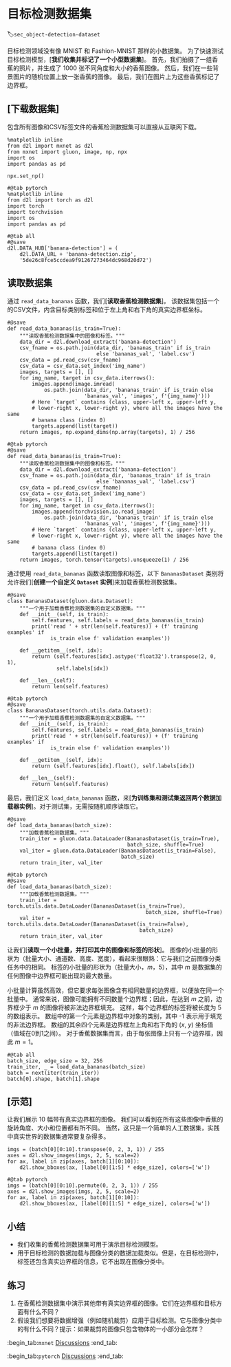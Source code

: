 # 目标检测数据集
:label:`sec_object-detection-dataset`

目标检测领域没有像 MNIST 和 Fashion-MNIST 那样的小数据集。
为了快速测试目标检测模型，[**我们收集并标记了一个小型数据集**]。
首先，我们拍摄了一组香蕉的照片，并生成了 1000 张不同角度和大小的香蕉图像。
然后，我们在一些背景图片的随机位置上放一张香蕉的图像。
最后，我们在图片上为这些香蕉标记了边界框。 

## [**下载数据集**]

包含所有图像和CSV标签文件的香蕉检测数据集可以直接从互联网下载。

```{.python .input}
%matplotlib inline
from d2l import mxnet as d2l
from mxnet import gluon, image, np, npx
import os
import pandas as pd

npx.set_np()
```

```{.python .input}
#@tab pytorch
%matplotlib inline
from d2l import torch as d2l
import torch
import torchvision
import os
import pandas as pd
```

```{.python .input}
#@tab all
#@save
d2l.DATA_HUB['banana-detection'] = (
    d2l.DATA_URL + 'banana-detection.zip',
    '5de26c8fce5ccdea9f91267273464dc968d20d72')
```

## 读取数据集

通过 `read_data_bananas` 函数，我们[**读取香蕉检测数据集**]。
该数据集包括一个的CSV文件，内含目标类别标签和位于左上角和右下角的真实边界框坐标。

```{.python .input}
#@save
def read_data_bananas(is_train=True):
    """读取香蕉检测数据集中的图像和标签。"""
    data_dir = d2l.download_extract('banana-detection')
    csv_fname = os.path.join(data_dir, 'bananas_train' if is_train
                             else 'bananas_val', 'label.csv')
    csv_data = pd.read_csv(csv_fname)
    csv_data = csv_data.set_index('img_name')
    images, targets = [], []
    for img_name, target in csv_data.iterrows():
        images.append(image.imread(
            os.path.join(data_dir, 'bananas_train' if is_train else
                         'bananas_val', 'images', f'{img_name}')))
        # Here `target` contains (class, upper-left x, upper-left y,
        # lower-right x, lower-right y), where all the images have the same
        # banana class (index 0)
        targets.append(list(target))
    return images, np.expand_dims(np.array(targets), 1) / 256
```

```{.python .input}
#@tab pytorch
#@save
def read_data_bananas(is_train=True):
    """读取香蕉检测数据集中的图像和标签。"""
    data_dir = d2l.download_extract('banana-detection')
    csv_fname = os.path.join(data_dir, 'bananas_train' if is_train
                             else 'bananas_val', 'label.csv')
    csv_data = pd.read_csv(csv_fname)
    csv_data = csv_data.set_index('img_name')
    images, targets = [], []
    for img_name, target in csv_data.iterrows():
        images.append(torchvision.io.read_image(
            os.path.join(data_dir, 'bananas_train' if is_train else
                         'bananas_val', 'images', f'{img_name}')))
        # Here `target` contains (class, upper-left x, upper-left y,
        # lower-right x, lower-right y), where all the images have the same
        # banana class (index 0)
        targets.append(list(target))
    return images, torch.tensor(targets).unsqueeze(1) / 256
```

通过使用 `read_data_bananas` 函数读取图像和标签，以下 `BananasDataset` 类别将允许我们[**创建一个自定义 `Dataset` 实例**]来加载香蕉检测数据集。

```{.python .input}
#@save
class BananasDataset(gluon.data.Dataset):
    """一个用于加载香蕉检测数据集的自定义数据集。"""
    def __init__(self, is_train):
        self.features, self.labels = read_data_bananas(is_train)
        print('read ' + str(len(self.features)) + (f' training examples' if
              is_train else f' validation examples'))

    def __getitem__(self, idx):
        return (self.features[idx].astype('float32').transpose(2, 0, 1),
                self.labels[idx])

    def __len__(self):
        return len(self.features)
```

```{.python .input}
#@tab pytorch
#@save
class BananasDataset(torch.utils.data.Dataset):
    """一个用于加载香蕉检测数据集的自定义数据集。"""
    def __init__(self, is_train):
        self.features, self.labels = read_data_bananas(is_train)
        print('read ' + str(len(self.features)) + (f' training examples' if
              is_train else f' validation examples'))

    def __getitem__(self, idx):
        return (self.features[idx].float(), self.labels[idx])

    def __len__(self):
        return len(self.features)
```

最后，我们定义 `load_data_bananas` 函数，来[**为训练集和测试集返回两个数据加载器实例**]。对于测试集，无需按随机顺序读取它。

```{.python .input}
#@save
def load_data_bananas(batch_size):
    """加载香蕉检测数据集。"""
    train_iter = gluon.data.DataLoader(BananasDataset(is_train=True),
                                       batch_size, shuffle=True)
    val_iter = gluon.data.DataLoader(BananasDataset(is_train=False),
                                     batch_size)
    return train_iter, val_iter
```

```{.python .input}
#@tab pytorch
#@save
def load_data_bananas(batch_size):
    """加载香蕉检测数据集。"""
    train_iter = torch.utils.data.DataLoader(BananasDataset(is_train=True),
                                             batch_size, shuffle=True)
    val_iter = torch.utils.data.DataLoader(BananasDataset(is_train=False),
                                           batch_size)
    return train_iter, val_iter
```

让我们[**读取一个小批量，并打印其中的图像和标签的形状**]。
图像的小批量的形状为（批量大小、通道数、高度、宽度），看起来很眼熟：它与我们之前图像分类任务中的相同。
标签的小批量的形状为（批量大小，$m$，5），其中 $m$ 是数据集的任何图像中边界框可能出现的最大数量。 

小批量计算虽然高效，但它要求每张图像含有相同数量的边界框，以便放在同一个批量中。
通常来说，图像可能拥有不同数量个边界框；因此，在达到 $m$ 之前，边界框少于 $m$ 的图像将被非法边界框填充。
这样，每个边界框的标签将被长度为 5 的数组表示。
数组中的第一个元素是边界框中对象的类别，其中 -1 表示用于填充的非法边界框。
数组的其余四个元素是边界框左上角和右下角的 ($x$, $y$) 坐标值（值域在0到1之间）。
对于香蕉数据集而言，由于每张图像上只有一个边界框，因此 $m=1$。

```{.python .input}
#@tab all
batch_size, edge_size = 32, 256
train_iter, _ = load_data_bananas(batch_size)
batch = next(iter(train_iter))
batch[0].shape, batch[1].shape
```

## [**示范**]

让我们展示 10 幅带有真实边界框的图像。
我们可以看到在所有这些图像中香蕉的旋转角度、大小和位置都有所不同。
当然，这只是一个简单的人工数据集，实践中真实世界的数据集通常要复杂得多。

```{.python .input}
imgs = (batch[0][0:10].transpose(0, 2, 3, 1)) / 255
axes = d2l.show_images(imgs, 2, 5, scale=2)
for ax, label in zip(axes, batch[1][0:10]):
    d2l.show_bboxes(ax, [label[0][1:5] * edge_size], colors=['w'])
```

```{.python .input}
#@tab pytorch
imgs = (batch[0][0:10].permute(0, 2, 3, 1)) / 255
axes = d2l.show_images(imgs, 2, 5, scale=2)
for ax, label in zip(axes, batch[1][0:10]):
    d2l.show_bboxes(ax, [label[0][1:5] * edge_size], colors=['w'])
```

## 小结

* 我们收集的香蕉检测数据集可用于演示目标检测模型。
* 用于目标检测的数据加载与图像分类的数据加载类似。但是，在目标检测中，标签还包含真实边界框的信息，它不出现在图像分类中。

## 练习

1. 在香蕉检测数据集中演示其他带有真实边界框的图像。它们在边界框和目标方面有什么不同？
1. 假设我们想要将数据增强（例如随机裁剪）应用于目标检测。它与图像分类中的有什么不同？提示：如果裁剪的图像只包含物体的一小部分会怎样？

:begin_tab:`mxnet`
[Discussions](https://discuss.d2l.ai/t/3203)
:end_tab:

:begin_tab:`pytorch`
[Discussions](https://discuss.d2l.ai/t/3202)
:end_tab:
